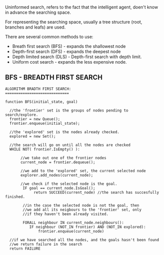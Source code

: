 

Uninformed search, refers to the fact that the intelligent agent, doen't know in advance the searching space. 

For representing the searching space, usually a tree structure (root, branches and leafs) are used.

There are several common methods to use:

- Breath first search (BFS) - expands the shallowest node
- Depth-first search (DFS) - expands the deepest node
- Depth limited search (DLS) - Depth-first search with depth limit. 
- Uniform cost search - expands the less expensive node.

## BFS - BREADTH FIRST SEARCH

```
ALGORITHM BRADTH FIRST SEARCH:
=============================

function BFS(initial_state, goal)

  //the 'frontier' set is the groups of nodes pending to search/explore.
  frontier = new Queue();
  frontier.enqueue(initial_state);
  
  //the 'explored' set is the nodes already checked.
  explored = new Set();
  
  //the search will go on until all the nodes are checked
  WHILE NOT( frontier.IsEmpty() ):
  
       //we take out one of the frontier nodes
       current_node = frontier.dequeue();
       
       //we add to the 'explored' set, the current selected node
       explorer.add_nodes(current_node);
       
       //we check if the selected node is the goal.
        IF goal == current_node.IsGoal();
             return SUCCEED(current_node) //the search has succesfully finished.
             
        //in the case the selected node is not the goal, then
        //we add all its neigbours to the 'frontier' set, only
        //if they haven't been already visited.
        
        FORALL neighbour IN current_node.neighbours():
           IF neighbour (NOT_IN frontier) AND (NOT_IN explored):
               frontier.enqueue(current_node)

  //if we have searched all the nodes, and the goals hasn't been found
  //we return failure in the search
  return FAILURE
```

